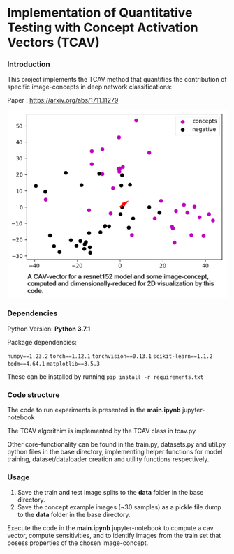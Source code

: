# Implementation of Quantitative Testing with Concept Activation Vectors (TCAV)

### Introduction
This project implements the TCAV method that quantifies the contribution of specific image-concepts in deep network classifications: 

Paper : https://arxiv.org/abs/1711.11279

<img src="./tcav-vector.png">

### Dependencies
Python Version: **Python 3.7.1**

Package dependencies:

```numpy==1.23.2```
```torch==1.12.1```
```torchvision==0.13.1```
```scikit-learn==1.1.2```
```tqdm==4.64.1```
```matplotlib==3.5.3```

These can be installed by running ```pip install -r requirements.txt```

### Code structure

The code to run experiments is presented in the **main.ipynb** jupyter-notebook

The TCAV algorithim is implemented by the TCAV class in tcav.py

Other core-functionality can be found in the train.py, datasets.py and util.py python files in the base directory, implementing helper functions for model training, dataset/dataloader creation and utility functions respectively.

### Usage

1. Save the train and test image splits to the **data** folder in the base directory.
2. Save the concept example images (~30 samples) as a pickle file dump to the **data** folder in the base directory.

Execute the code in the **main.ipynb** jupyter-notebook to compute a cav vector, compute sensitivities, and to identify images from the train set that posess properties of the chosen image-concept.
